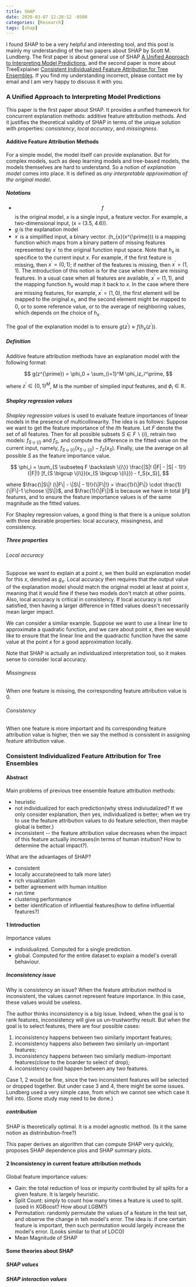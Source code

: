 ```yaml
---
title: SHAP
date: 2020-03-07 12:28:12 -0500
categories: [Research]
tags: [shap]
---
```

I found SHAP to be a very helpful and interesting tool, and this post is mainly my understanding of the two papers about SHAP by Scott M. Lundberg. The first paper is about general use of SHAP [A Unified Approach to Interpreting Model Predictions](http://papers.nips.cc/paper/7062-a-unified-approach-to-interpreting-model-predictions.pdf), and the second paper is more about TreeExplainer [Consistent Individualized Feature Attribution for Tree Ensembles](https://arxiv.org/pdf/1802.03888.pdf). If you find my understanding incorrect, please contact me by email and I am very happy to discuss it with you.


### A Unified Approach to Interpreting Model Predictions

This paper is the first paper about SHAP. It provides a unified framework for concurrent explanation methods: additive feature attribution methods. And it justifies the theoretical validity of SHAP in terms of the unique solution with properties: *consistency*, *local accuracy*, and *missingness*.

#### Additive Feature Attribution Methods
For a simple model, the model itself can provide explanation. But for complex models, such as deep learning models and tree-based models, the models themselves are hard to understand. So a notion of *explanation model* comes into place. It is defined as *any interpretable approximation of the original model*.

##### Notations
- $$f$$ is the original model, $x$ is a single input, a feature vector. For example, a two-dimensional input, \(x = (3.5, 4.6)\).
- $g$ is the explanation model
- $x^{\prime}$ is a simplified input, a binary vector. \(h_{x}(x^{\prime})\) is a mapping function which maps from a binary pattern of missing features represented by $x^{\prime}$ to the original function input space. Note that $h_{x}$ is specifice to the current input $x$.
For example, if the first feature is missing, then $x^{\prime} = (0, 1)$; if neither of the features is missing, then $x^{\prime} = (1, 1)$. The introduction of this notion is for the case when there are missing features. In a usual case when all features are available, $x^{\prime} = (1, 1)$, and the mapping function $h_x$ would map it back to $x$. In the case where there are missing features, for example, $x^{\prime} = (1, 0)$, the first element will be mapped to the original $x_1$, and the second element might be mapped to 0, or to some reference value, or to the average of neighboring values, which depends on the choice of $h_x$.

The goal of the explanation model is to ensure $g(z^{\prime}) \approx f(h_x(z^\prime))$. 

##### Definition
Additive feature attribution methods have an explanation model with the following format:

$$
g(z^{\prime}) = \phi_0 + \sum_{i=1}^M \phi_iz_i^\prime,
$$

where $z^\prime \in \{0, 1\}^M$, $M$ is the number of simplied input features, and $\phi_i \in \mathbb{R}$.

##### Shapley regression values
*Shapley regression values* is used to evaluate feature importances of linear models in the presence of multicollinearity. The idea is as follows:
Suppose we want to get the feature importance of the $i$th feature. Let $F$ denote the set of all features. Then for all possible subsets $S \in F \backslash \{i\}$, retrain two models: $f_{S \cup \{i\}}$ and $f_S$, and compute the difference in the fitted value on the current input, namely, $f_{S \cup \{i\}}(x_{S \cup \{i\}}) - f_S(x_S)$. Finally, use the average on all possible $S$ as the feature importance value.

$$
\phi_i = \sum_{S \subseteq F \backslash \{i\}} \frac{|S|! (|F| - |S| - 1)!}{|F|!} [f_{S \bigcup \{i\}}(x_{S \bigcup \{i\}}) - f_S(x_S)],
$$

where $\frac{\|S\|! (\|F\| - \|S\| - 1)!}{\|F\|!} = \frac{1}{\|F\|} \cdot \frac{1}{\|F\|-1 \choose \|S\|}$, and $\frac{1}{\|F\|}$ is because we have in total $\|F\|$ features, and to ensure the feature importance values is of the same magnitude as the fitted values.

For Shapley regression values, a good thing is that there is a unique solution with three desirable properties: local accuracy, missingness, and consistency.

##### Three properties

###### Local accuracy
Suppose we want to explain at a point $x$, we then build an explanation model for this $x$, denoted as $g_x$. Local accuracy then requires that the output value of the explanation model should match the original model at least at point $x$, meaning that it would fine if these two models don't match at other points. Also, local accuracy is critical in consistency. If local accuracy is not satisfied, then having a larger difference in fitted values doesn't necessarily mean larger impact.

We can consider a similar example. Suppose we want to use a linear line to approximate a quadratic function, and we care about point $x$, then we would like to ensure that the linear line and the quadractic function have the same value at the point $x$ for a good approximation locally.

Note that SHAP is actually an individualized interpretation tool, so it makes sense to consider local accuracy.

###### Missingness
When one feature is missing, the corresponding feature attribution value is 0.

###### Consistency
When one feature is more important and its corresponding feature attribution value is higher, then we say the method is consistent in assigning feature attribution value.





### Consistent Individualized Feature Attribution for Tree Ensembles

#### Abstract

Main problems of previous tree ensemble feature attribution methods:
- heuristic
- not individualized for each prediction(why stress indiviudalized? If we only consider explanation, then yes, individualized is better; when we try to use the feature attribution values to do feature selection, then maybe global is better.)
- inconsistent -- the feature attribution value decreases when the impact of this feature actually increases(in terms of human intuition? How to determine the actual impact?).

What are the advantages of SHAP?
- consistent
- locally accurate(need to talk more later)
- rich visualization
- better agreement with human intuition
- run time
- clustering performance
- better identification of influential features(how to define influential features?)

#### 1 Introduction
Importance values 
- individualized. Computed for a single prediction.
- global. Computed for the entire dataset to explain a model's overall behaviour.

##### Inconsistency issue 
Why is consistency an issue? When the feature attribution method is inconsistent, the values cannot represent feature importance. In this case, these values would be useless.


The author thinks inconsistency is a big issue. Indeed, when the goal is to rank features, inconsistency will give us un-trustworthy result. But when the goal is to select features, there are four possible cases: 
1. inconsistency happens between two similarly important features; 
2. inconsistency happens also between two similarly un-important features;
3. inconsistency happens between two similarly medium-important features(close to the boarder to select of drop); 
4. inconsistency could happen between any two features.

Case 1, 2 would be fine, since the two inconsistent features will be selected or dropped together. But under case 3 and 4, there might be some issues. Lundberg used a very simple case, from which we cannot see which case it fell into. (Some study may need to be done.)

##### contribution
SHAP is theoretically optimal. It is a model agnostic method. (Is it the same notion as distrinbution-free?)

This paper derives an algorithm that can compute SHAP very quickly, proposes SHAP dependence plos and SHAP summary plots.


#### 2 Inconsistency in current feature attribution methods

Global feature importance values:
- Gain: the total reduction of loss or impurity contributed by all splits for a given feature. It is largely heuristic.
- Split Count: simply to count how many times a feature is used to split. (used in XGBoost? How about LGBM?)
- Permutation: randomly permutate the values of a feature in the test set, and observe the change in teh model's error. The idea is: if one certain feature is important, then such permutation would largely increase the model's error. (Looks similar to that of LOCO)
- Mean Magnitude of SHAP

#### Some theories about SHAP

##### SHAP values


##### SHAP interaction values



















